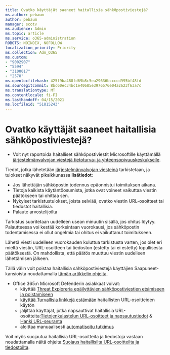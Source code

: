 ```yaml
---
title: Ovatko käyttäjät saaneet haitallisia sähköpostiviestejä?
ms.author: pebaum
author: pebaum
manager: scotv
ms.audience: Admin
ms.topic: article
ms.service: o365-administration
ROBOTS: NOINDEX, NOFOLLOW
localization_priority: Priority
ms.collection: Adm_O365
ms.custom:
- "9002907"
- "5594"
- "3100017"
- "2578"
ms.openlocfilehash: 425f9ba488fd69b8c5ea29636bccccd995bf48fd
ms.sourcegitcommit: 8bc60ec34bc1e40685e3976576e04a2623f63a7c
ms.translationtype: MT
ms.contentlocale: fi-FI
ms.lasthandoff: 04/15/2021
ms.locfileid: "51815243"
---
```

# <a name="did-your-users-receive-malicious-email"></a>Ovatko käyttäjät saaneet haitallisia sähköpostiviestejä?

- Voit nyt raportoida haitalliset sähköpostiviestit Microsoftille käyttämällä [järjestelmänvalvojan viestejä tietoturva- ja yhteensopivuuskeskukselle](https://sip.protection.office.com/reportsubmission).

Tiedot, jotka lähetetään [järjestelmänvalvojan viesteinä](https://sip.protection.office.com/reportsubmission) tarkistetaan, ja tulokset näkyvät pikaikkunassa **lisätiedot**:

- Jos lähettäjän sähköpostin todennus epäonnistui toimituksen aikana.
- Tietoja kaikista käytäntöosumista, jotka ovat voineet vaikuttaa viestin päätökseen tai ohittaa sen.
- Nykyiset tarkistustulokset, joista selviää, ovatko viestin URL-osoitteet tai tiedostot haitallisia.
- Palaute arvostelijoilta

Tarkistus suoritetaan uudelleen usean minuutin sisällä, jos ohitus löytyy. Palautteessa voi kestää korkeintaan vuorokausi, jos sähköpostin todentamisessa ei ollut ongelmia tai ohitus ei vaikuttanut toimitukseen.

Lähetä viesti uudelleen vuorokauden kuluttua tarkistusta varten, jos olet eri mieltä viestin, URL-osoitteen tai tiedoston (estetty tai ei estetty) lopullisesta päätöksestä. On mahdollista, että päätös muuttuu viestin uudelleen lähettämisen jälkeen.

Tällä välin voit poistaa haitallisia sähköpostiviestejä käyttäjien Saapuneet-kansioista noudattamalla [tämän artikkelin ohjeita](https://docs.microsoft.com/microsoft-365/compliance/search-for-and-delete-messages-in-your-organization).

- Office 365:n Microsoft Defenderin asiakkaat voivat:
    - käyttää [Threat Exploreria epäilyttävien sähköpostiviestien etsimiseen ja poistamiseen](https://docs.microsoft.com/microsoft-365/security/office-365-security/investigate-malicious-email-that-was-delivered)
    - [käyttää Turvallisia linkkejä estämään](https://docs.microsoft.com/microsoft-365/security/office-365-security/atp-safe-links) haitallisten URL-osoitteiden käytön
    - jäljittää käyttäjät, jotka napsauttivat haitallisia URL-osoitteita:[Tietojenkalastelun URL-osoitteet ja napsautustiedot](https://docs.microsoft.com/microsoft-365/security/office-365-security/threat-explorer) & [Hanki URL-seuranta](https://docs.microsoft.com/powershell/module/exchange/get-urltrace)
    - aloittaa manuaalisesti [automatisoitu tutkimus](https://docs.microsoft.com/microsoft-365/security/office-365-security/automated-investigation-response-office)

Voit myös suojautua haitallisia URL-osoitteita ja tiedostoja vastaan noudattamalla näitä ohjeita:[Suojaus haitallisilta URL-osoitteilta ja tiedostoilta](https://docs.microsoft.com/microsoft-365/security/office-365-security/protect-against-threats).